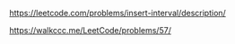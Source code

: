 https://leetcode.com/problems/insert-interval/description/

https://walkccc.me/LeetCode/problems/57/
